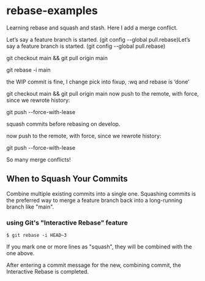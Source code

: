 # rebase-examples

Learning rebase and squash and stash.
Here I add a merge conflict.

Let’s say a feature branch is started.
(git config --global pull.rebase)Let’s say a feature branch is started.
(git config --global pull.rebase)

git checkout main && git pull origin main

git rebase -i main

the WIP commit is fine, I change pick into fixup, :wq and rebase is ‘done’

git checkout main && git pull origin main
now push to the remote, with force, since we rewrote history:

git push --force-with-lease

squash commits before rebasing on develop.

now push to the remote, with force, since we rewrote history:

git push --force-with-lease

So many merge conflicts!

## When to Squash Your Commits

Combine multiple existing commits into a single one. Squashing commits is the preferred way to merge a feature branch back into a long-running branch like "main".

### using Git's "Interactive Rebase" feature

```$ git rebase -i HEAD~3```

If you mark one or more lines as "squash", they will be combined with the one above.

After entering a commit message for the new, combining commit, the Interactive Rebase is completed.
